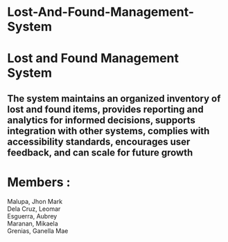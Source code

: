 # Lost-And-Found-Management-System


<h1>Lost and Found Management System</h1>
<h2>The system maintains an organized inventory of lost and found items, provides reporting and analytics for informed decisions, 
 supports integration with other systems, complies with accessibility standards, encourages user feedback, and can scale for future growth</h2>

<h1>Members :</h1>

 <div>
  Malupa, Jhon Mark <br>
  Dela Cruz, Leomar <br>
  Esguerra, Aubrey <br>
  Maranan, Mikaela <br>
  Grenias, Ganella Mae
 </div>
